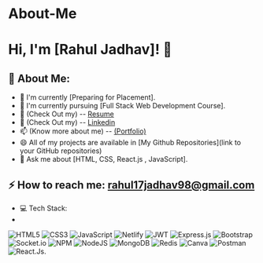 # About-Me
# Hi, I'm [Rahul Jadhav]! 👋

## 💫 About Me:
- 🔭 I'm currently [Preparing for Placement].
- 🌱 I'm currently pursuing [Full Stack Web Development Course].
- 📃 (Check Out my) -- [Resume](https://drive.google.com/file/d/1GOZZGPwsAuHT1ynBm5aJ7DcsyQ1dUtOG/view?usp=sharing)
- 📃 (Check Out my) -- [Linkedin](https://www.linkedin.com/feed/)
- 📫 (Know more about me) -- [(Portfolio)](https://6625145e427b5fbd9030f4fb--statuesque-arithmetic-b3a882.netlify.app/)
- 😄 All of my projects are available in [My Github Repositories](link to your GitHub repositories)
- 💬 Ask me about [HTML, CSS, React.js , JavaScript].

## ⚡ How to reach me: rahul17jadhav98@gmail.com
- 💻 Tech Stack:
- 
![HTML5](https://img.shields.io/badge/html5-%23E34F26.svg?style=for-the-badge&logo=html5&logoColor=white) ![CSS3](https://img.shields.io/badge/css3-%231572B6.svg?style=for-the-badge&logo=css3&logoColor=white) ![JavaScript](https://img.shields.io/badge/javascript-%23323330.svg?style=for-the-badge&logo=javascript&logoColor=%23F7DF1E) ![Netlify](https://img.shields.io/badge/netlify-%23000000.svg?style=for-the-badge&logo=netlify&logoColor=#00C7B7) ![JWT](https://img.shields.io/badge/JWT-black?style=for-the-badge&logo=JSON%20web%20tokens) ![Express.js](https://img.shields.io/badge/express.js-%23404d59.svg?style=for-the-badge&logo=express&logoColor=%2361DAFB) ![Bootstrap](https://img.shields.io/badge/bootstrap-%23563D7C.svg?style=for-the-badge&logo=bootstrap&logoColor=white) ![Socket.io](https://img.shields.io/badge/Socket.io-black?style=for-the-badge&logo=socket.io&badgeColor=010101) ![NPM](https://img.shields.io/badge/NPM-%23000000.svg?style=for-the-badge&logo=npm&logoColor=white) ![NodeJS](https://img.shields.io/badge/node.js-6DA55F?style=for-the-badge&logo=node.js&logoColor=white) ![MongoDB](https://img.shields.io/badge/MongoDB-%234ea94b.svg?style=for-the-badge&logo=mongodb&logoColor=white) ![Redis](https://img.shields.io/badge/redis-%23DD0031.svg?style=for-the-badge&logo=redis&logoColor=white) ![Canva](https://img.shields.io/badge/Canva-%2300C4CC.svg?style=for-the-badge&logo=Canva&logoColor=white) ![Postman](https://img.shields.io/badge/Postman-FF6C37?style=for-the-badge&logo=postman&logoColor=white) ![React.Js]("C:\Users\jadha\Downloads\atom.png").

